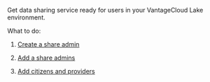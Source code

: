 Get data sharing service ready for users in your VantageCloud Lake environment.

What to do:

1.  [Create a share admin](paa1721766522352.md)


1.  [Add a share admins](ymj1721766784498.md)


1.  [Add citizens and providers](hfs1721767315385.md)


